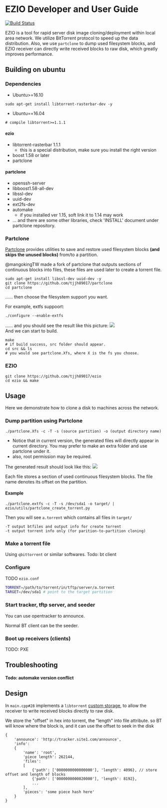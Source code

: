 # EZIO Developer and User Guide

[![Build Status](https://travis-ci.org/tjjh89017/ezio.svg?branch=master)](https://travis-ci.org/tjjh89017/ezio)

EZIO is a tool for rapid server disk image cloning/deployment within local area network. We utilize BitTorrent protocol to speed up the data distribution. Also, we use `partclone` to dump used filesystem blocks, and EZIO receiver can directly write received blocks to raw disk, which greatly improves performance. 
## Building on ubuntu
### Dependencies

- Ubuntu>=16.10
```shell
sudo apt-get install libtorrent-rasterbar-dev -y
```

- Ubuntu==16.04
```shell
# compile libtorrent>=1.1.1
```

#### ezio
- libtorrent-rasterbar 1.1.1
  - this is a special distribution, make sure you install the right version
- boost 1.58 or later
- partclone
#### partclone
- openssh-server 
- libboost1.58-all-dev 
- libssl-dev 
- uuid-dev 
- ext2fs-dev 
- automake 
  - if you installed ver 1.15, soft link it to 1.14 may work
- ... and there are some other libraries, check 'INSTALL' document under partclone repository.

### Partclone

[Partclone](http://partclone.org/) provides utilities to save and restore used filesystem blocks **(and skips the unused blocks)** from/to a partition.

@mangokingTW made a fork of partclone that outputs sections of continuous blocks into files, these files are used later to create a torrent file.

```shell
sudo apt-get install libssl-dev uuid-dev -y
git clone https://github.com/tjjh89017/partclone
cd partclone
```
...... then choose the filesystem support you want. 

For example, extfs suppoort:

```shell
./configure --enable-extfs
```

...... and you should see the result like this picture:
![](https://i.imgur.com/KJ9f5Ie.png)
<br>
And we can start to build.

```shell
make
# if build success, src folder should appear.
cd src && ls
# you would see partclone.Xfs, where X is the fs you choose.
```

### EZIO

```shell
git clone https://github.com/tjjh89017/ezio
cd ezio && make
```
    
## Usage

Here we demonstrate how to clone a disk to machines across the network.

### Dump partition using Partclone

```shell
./partclone.Xfs -c -T -s (source partition) -o (output directory name)
```
    
- Notice that in current version, the generated files will directly appear in current directory. You may prefer to make an extra folder and use partclone under it.
- also, root permission may be required.

The generated result should look like this:
![](https://i.imgur.com/8o815PL.png)

Each file stores a section of used continuous filesystem blocks. The file name denotes its offset on the partition.

#### Example
```shell
./partclone.extfs -c -T -s /dev/sda1 -o target/ | ezio/utils/partclone_create_torrent.py
```
Then you will see `a.torrent` which contains all files in `target/`

```
-T output btfiles and output info for create torrent
-t output torrent info only (for parition-to-partition cloning)
```

### Make a torrent file

Using `qbittorrent` or similar softwares.
Todo: bt client

### Configure

TODO `ezio.conf`

```bash
TORRENT=/path/to/torrent/in/tftp/server/a.torrent
TARGET=/dev/sda1 # point to the target partition
```

### Start tracker, tftp server, and seeder

You can use opentracker to announce.

Normal BT client can be the seeder.

### Boot up receivers (clients)

TODO: PXE

## Troubleshooting
#### Todo: automake version conflict

## Design

In `main.cpp#28` implements a `libtorrent` [custom storage](http://libtorrent.org/reference-Custom_Storage.html#overview), to allow the receiver to write received blocks directly to raw disk.

We store the "offset" in hex into torrent, the "length" into file attribute.
so BT will know where the block is, and it can use the offset to seek in the disk

```
{
    'announce': 'http://tracker.site1.com/announce',
    'info':
    {
        'name': 'root',
        'piece length': 262144,
        'files':
        [
            {'path': ['0000000000000000'], 'length': 4096}, // store offset and length of blocks
            {'path': ['0000000000020000'], 'length': 8192},
            ...
        ],
        'pieces': 'some piece hash here'
    }
}
```

